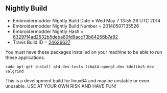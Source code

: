 
Nightly Build
------------------------------

* Embroidermodder Nightly Build Date = Wed May  7 13:55:26 UTC 2014
* Embroidermodder Nightly Build Number = 20140507135526
* Embroidermodder Nightly Hash = [63297f4ad2532b5deba60fd9acc73b64266b7a92](https://github.com/Embroidermodder/Embroidermodder/commit/63297f4ad2532b5deba60fd9acc73b64266b7a92)
* Travis Build ID = [24626627](https://travis-ci.org/Embroidermodder/Embroidermodder/builds/24626627)

You must have these packages installed on your machine to be able to run these applications.
```
sudo apt-get install qt4-dev-tools libqt4-opengl-dev kdelibs5-dev valgrind
```

This is a development build for linux64 and may be unstable or even unusable.
USE AT YOUR OWN RISK AND HAVE FUN!

